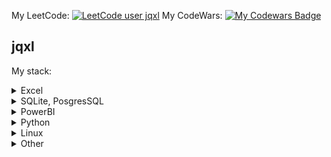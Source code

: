 My LeetCode: [![LeetCode user jqxl](https://img.shields.io/badge/dynamic/json?style=for-the-badge&labelColor=black&color=%23ffa116&label=Solved&query=solved&url=https%3A%2F%2Fleetcode-badge.vercel.app%2Fapi%2Fusers%2Fjqxl&logo=leetcode&logoColor=yellow)](https://leetcode.com/jqxl/)
My CodeWars: [![My Codewars Badge](https://www.codewars.com/users/Jqdk/badges/micro)](https://www.codewars.com/users/Jqdk/badges/small)

## jqxl
My stack:
<details><summary>Excel</summary>
- PowerQuery, PowerPivot, SmartTables, index
</details>

<details><summary>SQLite, PosgresSQL</summary>
- Window func, Agg func
</details>

<details><summary>PowerBI</summary>
- PowerQuery, DAX
</details>

<details><summary>Python</summary>
- Aiogram, aiohttp, aiopg, psycopg2, FastAPI, Pydentic, Pandas, Jupyter Notebook, TypeHinting, DataValidation
</details>

<details><summary>Linux</summary>
SSH, SFTP, Bash scripts, Docker
</details>

<details><summary>Other</summary>
XML, JSON, Git, Crypto Pro, markirovka crpt
</details>
